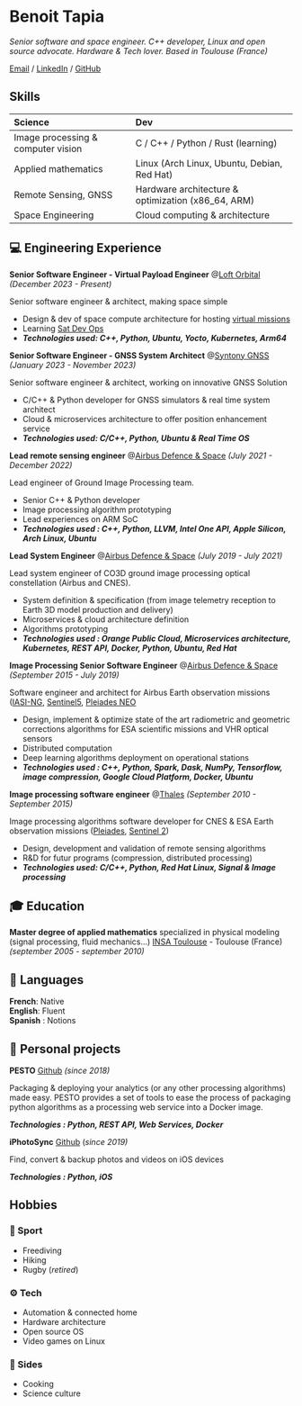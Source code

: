 # Benoit Tapia

_Senior software and space engineer. C++ developer, Linux and open source advocate. Hardware & Tech lover. Based in Toulouse (France)_

[Email](mailto:benoit.tapia@sidhes.com) /  [LinkedIn](https://linkedin.com/in/benoit-tapia) / [GitHub](https://github.com/tapiab/)

## Skills

| Science                               | Dev |
|:--------------------------------------|:----------------------------------------------------|
| Image processing & computer vision    | C / C++ / Python / Rust (learning)                  |
| Applied mathematics                   | Linux (Arch Linux, Ubuntu, Debian, Red Hat)         |
| Remote Sensing, GNSS                  | Hardware architecture & optimization (x86_64, ARM)  |
| Space Engineering                     | Cloud computing & architecture                      |


## 💻 Engineering Experience

**Senior Software Engineer - Virtual Payload Engineer** @[Loft Orbital](https://www.loftorbital.com/) _(December 2023 - Present)_

Senior software engineer & architect, making space simple

- Design & dev of space compute architecture for hosting [virtual missions](https://www.linkedin.com/posts/loft-orbital-solutions_yam-6-the-rise-of-the-virtual-mission-activity-7135722470895984640-e86P)
- Learning [Sat Dev Ops](https://www.loftorbital.com/post/satdevops)
- **_Technologies used: C++, Python, Ubuntu, Yocto, Kubernetes, Arm64_**

**Senior Software Engineer - GNSS System Architect** @[Syntony GNSS](https://syntony-gnss.com/) _(January 2023 - November 2023)_

Senior software engineer & architect, working on innovative GNSS Solution

- C/C++ & Python developer for GNSS simulators & real time system architect
- Cloud & microservices architecture to offer position enhancement service
- **_Technologies used: C/C++, Python, Ubuntu & Real Time OS_**

**Lead remote sensing engineer** @[Airbus Defence & Space](https://www.airbus.com/en/products-services/space) _(July 2021 - December 2022)_

Lead engineer of Ground Image Processing team.

- Senior C++ & Python developer
- Image processing algorithm prototyping
- Lead experiences on ARM SoC
- **_Technologies used : C++, Python, LLVM, Intel One API, Apple Silicon, Arch Linux, Ubuntu_**


**Lead System Engineer**  @[Airbus Defence & Space](https://www.airbus.com/newsroom/press-releases/fr/2019/07/airbus-to-develop-co3d-earth-observation-programme-for-cnes.html) _(July 2019 - July 2021)_

Lead system engineer of CO3D ground image processing optical constellation (Airbus and CNES).

- System definition & specification (from image telemetry reception to Earth 3D model production and delivery)
- Microservices & cloud architecture definition
- Algorithms prototyping
- **_Technologies used : Orange Public Cloud, Microservices architecture, Kubernetes, REST API, Docker, Python, Ubuntu, Red Hat_**

**Image Processing Senior Software Engineer** @[Airbus Defence & Space](https://www.airbus.com/en/products-services/space) _(September 2015 - July 2019)_

Software engineer and architect for Airbus Earth observation missions ([IASI-NG](https://iasi-ng.cnes.fr/fr), [Sentinel5](https://sentinel.esa.int/web/sentinel/missions/sentinel-5), [Pleiades NEO](https://www.intelligence-airbusds.com/imagery/constellation/pleiades-neo/)

- Design, implement & optimize state of the art radiometric and geometric corrections algorithms for ESA scientific missions and VHR optical sensors
- Distributed computation
- Deep learning algorithms deployment on operational stations
- **_Technologies used : C++, Python, Spark, Dask, NumPy, Tensorflow, image compression, Google Cloud Platform, Docker, Ubuntu_**

**Image processing software engineer** @[Thales](https://www.thalesgroup.com) _(September 2010 - September 2015)_

Image processing algorithms software developer for CNES & ESA Earth observation missions ([Pleiades](https://www.intelligence-airbusds.com/imagery/constellation/pleiades/), [Sentinel 2](https://www.esa.int/Applications/Observing_the_Earth/Copernicus/Sentinel-2))

- Design, development and validation of remote sensing algorithms
- R&D for futur programs (compression, distributed processing)
- **_Technologies used: C/C++, Python, Red Hat Linux, Signal & Image processing_**

## 🎓 Education

**Master degree of applied mathematics** specialized in physical modeling (signal processing, fluid mechanics...)
[INSA Toulouse](https://www.math.insa-toulouse.fr/en/index.html) - Toulouse (France) _(september 2005 - september 2010)_

## 💬 Languages

**French**: Native <br>
**English**: Fluent <br>
**Spanish** : Notions<br>

## 📌 Personal projects

**PESTO** [Github](https://github.com/AirbusDefenceAndSpace/pesto) _(since 2018)_

Packaging & deploying your analytics (or any other processing algorithms) made easy. PESTO provides a set of tools to ease the process of packaging python algorithms as a processing web service into a Docker image.<br>

**_Technologies : Python, REST API, Web Services, Docker_**

**iPhotoSync** [Github](https://github.com/tapiab/iphotosync) (_since 2019)_

Find, convert & backup photos and videos on iOS devices

**_Technologies : Python, iOS_**

## Hobbies

### 🏉 Sport

- Freediving
- Hiking
- Rugby  (_retired_)

### ⚙ Tech

- Automation & connected home
- Hardware architecture
- Open source OS
- Video games on Linux

### 🍪 Sides

- Cooking 
- Science culture
